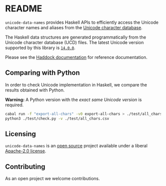 # README

`unicode-data-names` provides Haskell APIs to efficiently access the Unicode
character names and aliases from the
[Unicode character database](https://www.unicode.org/ucd/).

The Haskell data structures are generated programmatically from the
Unicode character database (UCD) files. The latest Unicode version
supported by this library is
[`14.0.0`](https://www.unicode.org/versions/Unicode14.0.0/).

Please see the
[Haddock documentation](https://hackage.haskell.org/package/unicode-data-names)
for reference documentation.

## Comparing with Python

In order to check Unicode implementation in Haskell, we compare the results obtained
with Python.

__Warning:__ A Python version with the _exact same Unicode version_ is required.

```bash
cabal run -f "export-all-chars" -v0 export-all-chars > ./test/all_chars.csv
python3 ./test/check.py -v ./test/all_chars.csv
```

## Licensing

`unicode-data-names` is an [open source](https://github.com/composewell/unicode-data)
project available under a liberal [Apache-2.0 license](LICENSE).

## Contributing

As an open project we welcome contributions.
